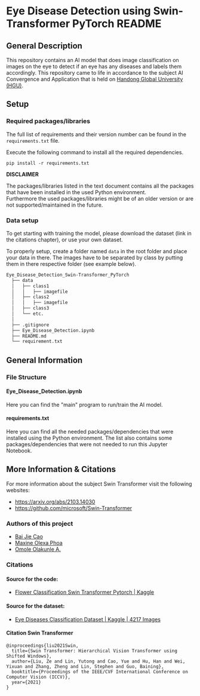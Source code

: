 # Eye Disease Detection using Swin-Transformer PyTorch README

## General Description

This repository contains an AI model that does image classification on images on the eye to detect if an eye has any diseases and labels them accordingly. This repository came to life in accordance to the subject AI Convergence and Application that is held on [Handong Global University (HGU)](https://www.handong.edu/eng/).

## Setup

### Required packages/libraries

The full list of requirements and their version number can be found in the `requirements.txt` file.

Execute the following command to install all the required dependencies.

```
pip install -r requirements.txt
```

**DISCLAIMER**

The packages/libraries listed in the text document contains all the packages that have been installed in the used Python environment.  
Furthermore the used packages/libraries might be of an older version or are not supported/maintained in the future.

### Data setup
To get starting with training the model, please download the dataset (link in the citations chapter), or use your own dataset.

To properly setup, create a folder named `data` in the root folder and place your data in there. The images have to be separated by class by putting them in there respective folder (see example below).

```bash
Eye_Disease_Detection_Swin-Transformer_PyTorch
  ├── data
  │   ├── class1
  │   │   ├── imagefile
  │   ├── class2
  │   │   ├── imagefile
  │   ├── class3
  │   └── etc.
  │
  ├── .gitignore
  ├── Eye_Disease_Detection.ipynb
  ├── README.md
  └── requirement.txt
```

## General Information

### File Structure

#### Eye_Disease_Detection.ipynb

Here you can find the "main" program to run/train the AI model.

#### requirements.txt

Here you can find all the needed packages/dependencies that were installed using the Python environment. The list also contains some packages/dependencies that were not needed to run this Jupyter Notebook.

## More Information & Citations

For more information about the subject Swin Transformer visit the following websites:

- https://arxiv.org/abs/2103.14030
- https://github.com/microsoft/Swin-Transformer

### Authors of this project

- [Bai Jie Cao](https://github.com/BaiJie90)
- [Maxine Olexa Phoa](https://github.com/mn4p)
- [Omole Olakunle A.](https://github.com/omole18)

### Citations

#### Source for the code:

- [Flower Classification Swin Transformer Pytorch | Kaggle](https://www.kaggle.com/code/hamedghorbani/flower-classification-swin-transformer-pytorch/notebook)

#### Source for the dataset:

- [Eye Diseases Classification Dataset | Kaggle | 4217 Images](https://www.kaggle.com/datasets/gunavenkatdoddi/eye-diseases-classification)

#### Citation Swin Transformer

```
@inproceedings{liu2021Swin,
  title={Swin Transformer: Hierarchical Vision Transformer using Shifted Windows},
  author={Liu, Ze and Lin, Yutong and Cao, Yue and Hu, Han and Wei, Yixuan and Zhang, Zheng and Lin, Stephen and Guo, Baining},
  booktitle={Proceedings of the IEEE/CVF International Conference on Computer Vision (ICCV)},
  year={2021}
}
```
